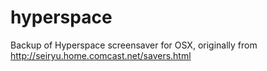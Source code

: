 hyperspace
=======

Backup of Hyperspace screensaver for OSX, originally from http://seiryu.home.comcast.net/savers.html

